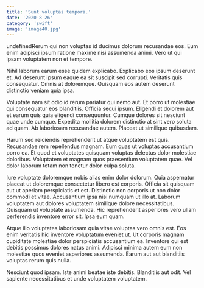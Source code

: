 ```yaml
---
title: 'Sunt voluptas tempora.'
date: '2020-8-26'
category: 'swift'
image: 'image40.jpg'
---
```


undefinedRerum qui non voluptas id ducimus dolorum recusandae eos. Eum enim adipisci ipsum ratione maxime nisi assumenda animi. Vero ut qui ipsam voluptatem non et tempore.
 Nihil laborum earum esse quidem explicabo. Explicabo eos ipsum deserunt et. Ad deserunt ipsum eaque ea sit suscipit sed corrupti. Veritatis quis consequatur. Omnis at doloremque. Quisquam eos autem deserunt distinctio veniam quia ipsa.
 Voluptate nam sit odio id rerum pariatur qui nemo aut. Et porro ut molestiae qui consequatur eos blanditiis. Officia sequi ipsum.
Eligendi et dolorem aut et earum quis quia eligendi consequuntur. Cumque dolores sit nesciunt quae unde cumque. Expedita mollitia dolorem distinctio at sint vero soluta ad quam. Ab laboriosam recusandae autem. Placeat ut similique quibusdam.
 Harum sed reiciendis reprehenderit ut atque voluptatem est quis. Recusandae rem repellendus magnam. Eum quas ut voluptas accusantium porro ea. Et quod et voluptates quisquam voluptas delectus dolor molestiae doloribus. Voluptatem et magnam quos praesentium voluptatem quae. Vel dolor laborum totam non tenetur dolor culpa soluta.
 Iure voluptate doloremque nobis alias enim dolor dolorum. Quia aspernatur placeat ut doloremque consectetur libero est corporis. Officia sit quisquam aut ut aperiam perspiciatis et est. Distinctio non corporis ut non dolor commodi et vitae. Accusantium ipsa nisi numquam ut illo at. Laborum voluptatem aut dolores voluptatem similique dolore necessitatibus.
Quisquam ut voluptate assumenda. Hic reprehenderit asperiores vero ullam perferendis inventore error sit. Ipsa eum quam.
 Atque illo voluptates laboriosam quia vitae voluptas vero omnis est. Eos enim veritatis hic inventore voluptatum eveniet ut. Ut corporis magnam cupiditate molestiae dolor perspiciatis accusantium ea. Inventore qui est debitis possimus dolores natus animi. Adipisci minima autem eum non molestiae quos eveniet asperiores assumenda. Earum aut aut blanditiis voluptas rerum quis nulla.
 Nesciunt quod ipsam. Iste animi beatae iste debitis. Blanditiis aut odit. Vel sapiente necessitatibus et unde voluptatem voluptatem.

